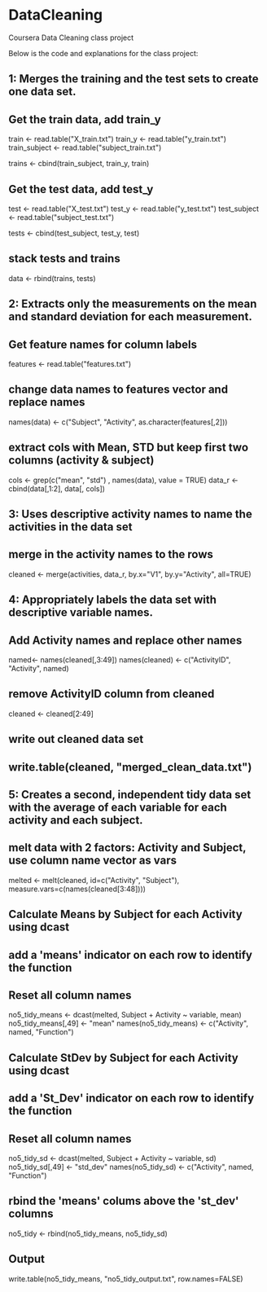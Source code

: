 # DataCleaning
Coursera Data Cleaning class project

Below is the code and explanations for the class project:

## 1:  Merges the training and the test sets to create one data set.

## Get the train data, add train_y
train <- read.table("X_train.txt")
train_y <- read.table("y_train.txt")
train_subject <- read.table("subject_train.txt")

trains <- cbind(train_subject, train_y, train)

## Get the test data, add test_y
test <- read.table("X_test.txt")
test_y <- read.table("y_test.txt")
test_subject <- read.table("subject_test.txt")

tests <- cbind(test_subject, test_y, test)

## stack tests and trains
data <- rbind(trains, tests)

## 2:  Extracts only the measurements on the mean and standard deviation for each measurement. 

## Get feature names for column labels
features <- read.table("features.txt")

## change data names to features vector and replace names
names(data) <- c("Subject", "Activity", as.character(features[,2]))

## extract cols with Mean, STD but keep first two columns (activity & subject)
cols <- grep(c("mean", "std") , names(data), value = TRUE)
data_r <- cbind(data[,1:2], data[, cols])

## 3:  Uses descriptive activity names to name the activities in the data set

## merge in the activity names to the rows
cleaned <- merge(activities, data_r, by.x="V1", by.y="Activity", all=TRUE)

## 4:  Appropriately labels the data set with descriptive variable names.

## Add Activity names and replace other names
named<- names(cleaned[,3:49])
names(cleaned) <- c("ActivityID", "Activity", named)

## remove ActivityID column from cleaned
cleaned <- cleaned[2:49]

## write out cleaned data set
## write.table(cleaned, "merged_clean_data.txt")

## 5:  Creates a second, independent tidy data set with the average of each variable for each activity and each subject.

## melt data with 2 factors:  Activity and Subject, use column name vector as vars
melted <- melt(cleaned, id=c("Activity", "Subject"), measure.vars=c(names(cleaned[3:48])))

## Calculate Means by Subject for each Activity using dcast
## add a 'means' indicator on each row to identify the function
## Reset all column names

no5_tidy_means <- dcast(melted, Subject + Activity ~ variable, mean)
no5_tidy_means[,49] <- "mean"
names(no5_tidy_means) <- c("Activity", named, "Function")

## Calculate StDev by Subject for each Activity using dcast
## add a 'St_Dev' indicator on each row to identify the function
## Reset all column names

no5_tidy_sd <- dcast(melted, Subject + Activity ~ variable, sd)
no5_tidy_sd[,49] <- "std_dev"
names(no5_tidy_sd) <- c("Activity", named, "Function")

## rbind the 'means' colums above the 'st_dev' columns

no5_tidy <- rbind(no5_tidy_means, no5_tidy_sd)

## Output
write.table(no5_tidy_means, "no5_tidy_output.txt", row.names=FALSE)





